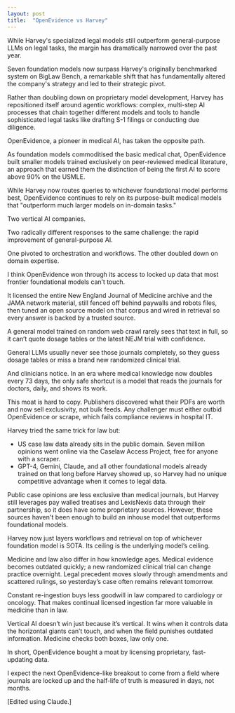 ```yaml
---
layout: post
title:  "OpenEvidence vs Harvey"
---
```


While Harvey's specialized legal models still outperform general-purpose LLMs on legal tasks, the margin has dramatically narrowed over the past year.

Seven foundation models now surpass Harvey's originally benchmarked system on BigLaw Bench, a remarkable shift that has fundamentally altered the company's strategy and led to their strategic pivot.

Rather than doubling down on proprietary model development, Harvey has repositioned itself around agentic workflows: complex, multi-step AI processes that chain together different models and tools to handle sophisticated legal tasks like drafting S-1 filings or conducting due diligence.

OpenEvidence, a pioneer in medical AI, has taken the opposite path.

As foundation models commoditised the basic medical chat, OpenEvidence built smaller models trained exclusively on peer-reviewed medical literature, an approach that earned them the distinction of being the first AI to score above 90% on the USMLE.

While Harvey now routes queries to whichever foundational model performs best, OpenEvidence continues to rely on its purpose-built medical models that "outperform much larger models on in-domain tasks."

Two vertical AI companies.

Two radically different responses to the same challenge: the rapid improvement of general-purpose AI.

One pivoted to orchestration and workflows. The other doubled down on domain expertise.

I think OpenEvidence won through its access to locked up data that most frontier foundational models can’t touch.

It licensed the entire New England Journal of Medicine archive and the JAMA network material, still fenced off behind paywalls and robots files, then tuned an open source model on that corpus and wired in retrieval so every answer is backed by a trusted source.

A general model trained on random web crawl rarely sees that text in full, so it can’t quote dosage tables or the latest NEJM trial with confidence.

General LLMs usually never see those journals completely, so they guess dosage tables or miss a brand new randomized clinical trial.

And clinicians notice. In an era where medical knowledge now doubles every 73 days, the only safe shortcut is a model that reads the journals for doctors, daily, and shows its work.

This moat is hard to copy. Publishers discovered what their PDFs are worth and now sell exclusivity, not bulk feeds. Any challenger must either outbid OpenEvidence or scrape, which fails compliance reviews in hospital IT.

Harvey tried the same trick for law but:
- US case law data already sits in the public domain. Seven million opinions went online via the Caselaw Access Project, free for anyone with a scraper.
- GPT-4, Gemini, Claude, and all other foundational models already trained on that long before Harvey showed up, so Harvey had no unique competitive advantage when it comes to legal data.

Public case opinions are less exclusive than medical journals, but Harvey still leverages pay walled treatises and LexisNexis data through their partnership, so it does have some proprietary sources. However, these sources haven't been enough to build an inhouse model that outperforms foundational models.

Harvey now just layers workflows and retrieval on top of whichever foundation model is SOTA. Its ceiling is the underlying model’s ceiling.

Medicine and law also differ in how knowledge ages. Medical evidence becomes outdated quickly; a new randomized clinical trial can change practice overnight. Legal precedent moves slowly through amendments and scattered rulings, so yesterday’s case often remains relevant tomorrow.

Constant re-ingestion buys less goodwill in law compared to cardiology or oncology. That makes continual licensed ingestion far more valuable in medicine than in law.

Vertical AI doesn’t win just because it’s vertical. It wins when it controls data the horizontal giants can’t touch, and when the field punishes outdated information. Medicine checks both boxes, law only one.

In short, OpenEvidence bought a moat by licensing proprietary, fast-updating data.

I expect the next OpenEvidence-like breakout to come from a field where journals are locked up and the half-life of truth is measured in days, not months.

[Edited using Claude.]
